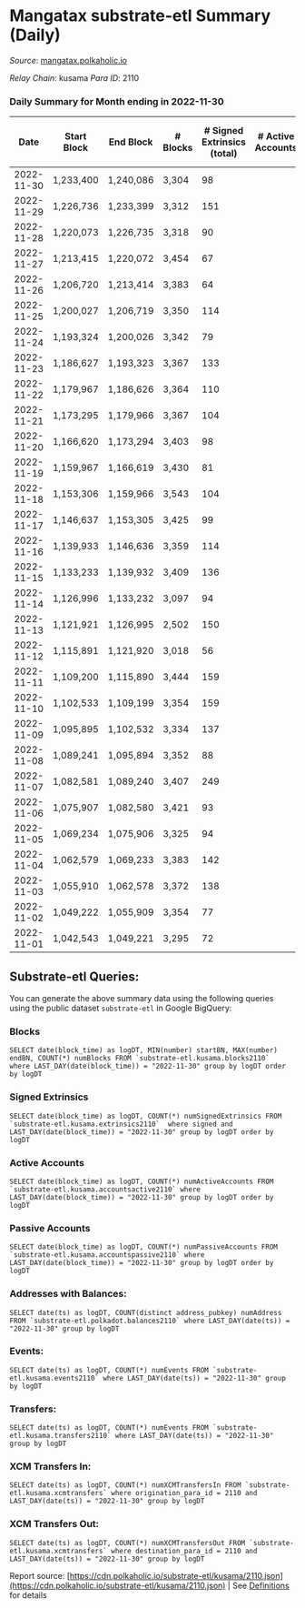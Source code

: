 # Mangatax substrate-etl Summary (Daily)

_Source_: [mangatax.polkaholic.io](https://mangatax.polkaholic.io)

*Relay Chain*: kusama
*Para ID*: 2110



### Daily Summary for Month ending in 2022-11-30


| Date | Start Block | End Block | # Blocks | # Signed Extrinsics (total) | # Active Accounts | # Passive | # New | # Addresses with Balances | # Events | # Transfers | # XCM Transfers In | # XCM Transfers Out | Issues | 
| ---- | ----------- | --------- | -------- | --------------------------- | ----------------- | --------- | ----- | ------------------------- | -------- | ----------- | ------------------ | ------------------- | ------ |
| 2022-11-30 | 1,233,400 | 1,240,086 | 3,304 | 98 |  |  |  | 1,449 | 6,929 | 2  | 5 ($88.50) | 6 ($273.23) |  |
| 2022-11-29 | 1,226,736 | 1,233,399 | 3,312 | 151 |  |  |  |  | 6,911 |   | 12 ($109.98) | 8 ($480.19) |  |
| 2022-11-28 | 1,220,073 | 1,226,735 | 3,318 | 90 |  |  |  |  | 6,956 | 1  | 7 ($185.79) | 6 ($53.60) |  |
| 2022-11-27 | 1,213,415 | 1,220,072 | 3,454 | 67 |  |  |  |  | 7,160 | 1  | 5  | 5 ($374.67) |  |
| 2022-11-26 | 1,206,720 | 1,213,414 | 3,383 | 64 |  |  |  |  | 6,989 |   | 3  | 2 ($57.47) |  |
| 2022-11-25 | 1,200,027 | 1,206,719 | 3,350 | 114 |  |  |  |  | 7,071 |   | 9 ($74.85) | 6 ($108.16) |  |
| 2022-11-24 | 1,193,324 | 1,200,026 | 3,342 | 79 |  |  |  | 1,444 | 6,919 | 1  | 5 ($177.37) | 6 ($532.76) |  |
| 2022-11-23 | 1,186,627 | 1,193,323 | 3,367 | 133 |  |  |  |  | 7,030 |   | 10 ($219.61) | 12 ($2,140.90) |  |
| 2022-11-22 | 1,179,967 | 1,186,626 | 3,364 | 110 |  |  |  |  | 7,027 | 1  | 11 ($223.14) | 9 ($350.09) |  |
| 2022-11-21 | 1,173,295 | 1,179,966 | 3,367 | 104 |  |  |  |  | 7,027 | 1  | 6 ($236.90) | 8 ($464.56) |  |
| 2022-11-20 | 1,166,620 | 1,173,294 | 3,403 | 98 |  |  |  |  | 7,018 |   | 5 ($81.45) | 5 ($371.64) |  |
| 2022-11-19 | 1,159,967 | 1,166,619 | 3,430 | 81 |  |  |  |  | 7,129 |   | 2  | 1 ($1.21) |  |
| 2022-11-18 | 1,153,306 | 1,159,966 | 3,543 | 104 |  |  |  |  | 7,344 | 3  | 1 ($14.55) | 7 ($186.01) |  |
| 2022-11-17 | 1,146,637 | 1,153,305 | 3,425 | 99 |  |  |  |  | 7,235 | 4  | 13 ($6,670.97) | 8 ($487.23) |  |
| 2022-11-16 | 1,139,933 | 1,146,636 | 3,359 | 114 |  |  |  |  | 6,992 |   | 8 ($151.50) | 5 ($542.51) |  |
| 2022-11-15 | 1,133,233 | 1,139,932 | 3,409 | 136 |  |  |  |  | 7,097 |   | 11 ($808.44) | 10 ($1,656.95) |  |
| 2022-11-14 | 1,126,996 | 1,133,232 | 3,097 | 94 |  |  |  |  | 6,465 |   | 8 ($294.59) | 8 ($56.75) |  |
| 2022-11-13 | 1,121,921 | 1,126,995 | 2,502 | 150 |  |  |  |  | 5,319 |   | 12 ($191.17) | 5 ($137.91) |  |
| 2022-11-12 | 1,115,891 | 1,121,920 | 3,018 | 56 |  |  |  |  | 6,260 |   | 7 ($129.19) | 3  |  |
| 2022-11-11 | 1,109,200 | 1,115,890 | 3,444 | 159 |  |  |  |  | 7,294 |   | 13 ($220.95) | 11 ($430.62) |  |
| 2022-11-10 | 1,102,533 | 1,109,199 | 3,354 | 159 |  |  |  |  | 7,373 | 2  | 8 ($84.46) | 11 ($378.11) |  |
| 2022-11-09 | 1,095,895 | 1,102,532 | 3,334 | 137 |  |  |  |  | 7,065 |   | 16 ($620.51) | 7 ($1,292.97) |  |
| 2022-11-08 | 1,089,241 | 1,095,894 | 3,352 | 88 |  |  |  |  | 6,994 | 1  | 1 ($29.31) | 4 ($173.79) |  |
| 2022-11-07 | 1,082,581 | 1,089,240 | 3,407 | 249 |  |  |  |  | 7,383 | 3  | 14 ($7,944.04) | 7 ($83.33) |  |
| 2022-11-06 | 1,075,907 | 1,082,580 | 3,421 | 93 |  |  |  |  | 7,250 |   | 12 ($1,701.24) | 7 ($230.60) |  |
| 2022-11-05 | 1,069,234 | 1,075,906 | 3,325 | 94 |  |  |  |  | 6,948 | 1  | 21 ($690.13) | 12 ($975.37) |  |
| 2022-11-04 | 1,062,579 | 1,069,233 | 3,383 | 142 |  |  |  |  | 7,168 | 1  | 12 ($266.94) | 16 ($2,186.38) |  |
| 2022-11-03 | 1,055,910 | 1,062,578 | 3,372 | 138 |  |  |  |  | 7,004 |   | 13 ($485.32) | 9 ($270.66) |  |
| 2022-11-02 | 1,049,222 | 1,055,909 | 3,354 | 77 |  |  |  |  | 6,922 | 2  | 8 ($313.38) | 10 ($3,369.90) |  |
| 2022-11-01 | 1,042,543 | 1,049,221 | 3,295 | 72 |  |  |  |  | 6,877 |   | 6 ($277.97) | 5 ($677.24) |  |

## Substrate-etl Queries:
You can generate the above summary data using the following queries using the public dataset `substrate-etl` in Google BigQuery:


### Blocks
```
SELECT date(block_time) as logDT, MIN(number) startBN, MAX(number) endBN, COUNT(*) numBlocks FROM `substrate-etl.kusama.blocks2110`  where LAST_DAY(date(block_time)) = "2022-11-30" group by logDT order by logDT
```


### Signed Extrinsics
```
SELECT date(block_time) as logDT, COUNT(*) numSignedExtrinsics FROM `substrate-etl.kusama.extrinsics2110`  where signed and LAST_DAY(date(block_time)) = "2022-11-30" group by logDT order by logDT
```


### Active Accounts
```
SELECT date(block_time) as logDT, COUNT(*) numActiveAccounts FROM `substrate-etl.kusama.accountsactive2110` where LAST_DAY(date(block_time)) = "2022-11-30" group by logDT order by logDT
```


### Passive Accounts
```
SELECT date(block_time) as logDT, COUNT(*) numPassiveAccounts FROM `substrate-etl.kusama.accountspassive2110` where LAST_DAY(date(block_time)) = "2022-11-30" group by logDT order by logDT
```


### Addresses with Balances:
```
SELECT date(ts) as logDT, COUNT(distinct address_pubkey) numAddress FROM `substrate-etl.polkadot.balances2110` where LAST_DAY(date(ts)) = "2022-11-30" group by logDT
```


### Events:
```
SELECT date(ts) as logDT, COUNT(*) numEvents FROM `substrate-etl.kusama.events2110` where LAST_DAY(date(ts)) = "2022-11-30" group by logDT
```


### Transfers:
```
SELECT date(ts) as logDT, COUNT(*) numEvents FROM `substrate-etl.kusama.transfers2110` where LAST_DAY(date(ts)) = "2022-11-30" group by logDT
```


### XCM Transfers In:
```
SELECT date(ts) as logDT, COUNT(*) numXCMTransfersIn FROM `substrate-etl.kusama.xcmtransfers` where origination_para_id = 2110 and LAST_DAY(date(ts)) = "2022-11-30" group by logDT
```


### XCM Transfers Out:
```
SELECT date(ts) as logDT, COUNT(*) numXCMTransfersOut FROM `substrate-etl.kusama.xcmtransfers` where destination_para_id = 2110 and LAST_DAY(date(ts)) = "2022-11-30" group by logDT
```



Report source: [https://cdn.polkaholic.io/substrate-etl/kusama/2110.json](https://cdn.polkaholic.io/substrate-etl/kusama/2110.json) | See [Definitions](/DEFINITIONS.md) for details

